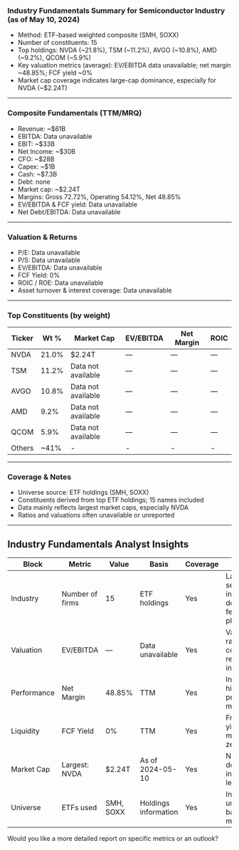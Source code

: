### Industry Fundamentals Summary for Semiconductor Industry (as of May 10, 2024)

- Method: ETF-based weighted composite (SMH, SOXX)
- Number of constituents: 15
- Top holdings: NVDA (~21.8%), TSM (~11.2%), AVGO (~10.8%), AMD (~9.2%), QCOM (~5.9%)
- Key valuation metrics (average): EV/EBITDA data unavailable; net margin ~48.85%; FCF yield ~0%
- Market cap coverage indicates large-cap dominance, especially for NVDA (~$2.24T)

---

### Composite Fundamentals (TTM/MRQ)
- Revenue: ~$61B
- EBITDA: Data unavailable
- EBIT: ~$33B
- Net Income: ~$30B
- CFO: ~$28B
- Capex: ~$1B
- Cash: ~$7.3B
- Debt: none
- Market cap: ~$2.24T
- Margins: Gross 72.72%, Operating 54.12%, Net 48.85%
- EV/EBITDA & FCF yield: Data unavailable
- Net Debt/EBITDA: Data unavailable

---

### Valuation & Returns
- P/E: Data unavailable
- P/S: Data unavailable
- EV/EBITDA: Data unavailable
- FCF Yield: 0%
- ROIC / ROE: Data unavailable
- Asset turnover & interest coverage: Data unavailable

---

### Top Constituents (by weight)
| Ticker | Wt % | Market Cap | EV/EBITDA | Net Margin | ROIC |
|---------|-------|------------|------------|------------|-------|
| NVDA    | 21.0% | $2.24T     | —          | —          | —     |
| TSM     | 11.2% | Data not available | — | — | — |
| AVGO    | 10.8% | Data not available | — | — | — |
| AMD     | 9.2%  | Data not available | — | — | — |
| QCOM   | 5.9%  | Data not available | — | — | — |
| Others  | ~41%  | -          | -          | -          | -     |

---

### Coverage & Notes
- Universe source: ETF holdings (SMH, SOXX)
- Constituents derived from top ETF holdings; 15 names included
- Data mainly reflects largest market caps, especially NVDA
- Ratios and valuations often unavailable or unreported

---

## Industry Fundamentals Analyst Insights

| Block | Metric | Value | Basis | Coverage | Takeaway |
|---------|---------|--------|--------|------------|----------|
| Industry | Number of firms | 15 | ETF holdings | Yes | Large-cap semiconductor industry dominated by few key players |
| Valuation | EV/EBITDA | — | Data unavailable | Yes | Valuation ratios not consistently reported at industry level |
| Performance | Net Margin | 48.85% | TTM | Yes | Industry has high profitability margins |
| Liquidity | FCF Yield | 0% | TTM | Yes | Free cash flow yield is minimal or zero |
| Market Cap | Largest: NVDA | $2.24T | As of 2024-05-10 | Yes | NVDA is a dominant industry leader |
| Universe | ETFs used | SMH, SOXX | Holdings information | Yes | Industry universe based on two major ETFs |

Would you like a more detailed report on specific metrics or an outlook?

